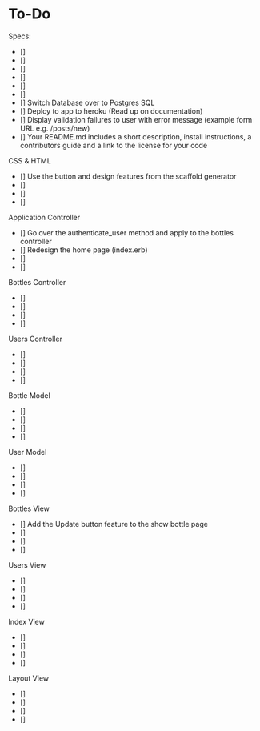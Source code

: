 # To-Do

Specs:
- []
- []
- []
- []
- []
- []
- [] Switch Database over to Postgres SQL
- [] Deploy to app to heroku (Read up on documentation)
- [] Display validation failures to user with error message (example form URL e.g. /posts/new)
- [] Your README.md includes a short description, install instructions, a contributors guide and a link to the license for your code

CSS & HTML
- [] Use the button and design features from the scaffold generator
- []
- []
- []

Application Controller
- [] Go over the authenticate_user method and apply to the bottles controller
- [] Redesign the home page (index.erb) 
- []
- []

Bottles Controller
- []
- []
- []
- []

Users Controller
- []
- []
- []
- []

Bottle Model
- []
- []
- []
- []

User Model
- []
- []
- []
- []

Bottles View
- [] Add the Update button feature to the show bottle page
- []
- []
- []

Users View
- []
- []
- []
- []

Index View
- []
- []
- []
- []

Layout View
- []
- []
- []
- []
